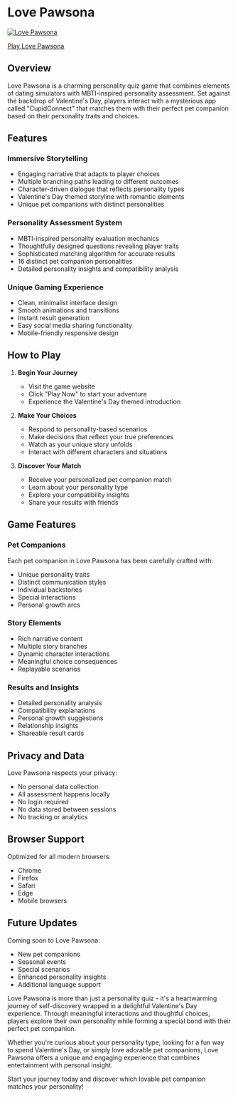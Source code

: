 # Love Pawsona

[![Love Pawsona](https://lovepawsona.online/front1.gif)](https://lovepawsona.online)

[Play Love Pawsona](https://lovepawsona.online/)

## Overview
Love Pawsona is a charming personality quiz game that combines elements of dating simulators with MBTI-inspired personality assessment. Set against the backdrop of Valentine's Day, players interact with a mysterious app called "CupidConnect" that matches them with their perfect pet companion based on their personality traits and choices.

## Features

### Immersive Storytelling
- Engaging narrative that adapts to player choices
- Multiple branching paths leading to different outcomes
- Character-driven dialogue that reflects personality types
- Valentine's Day themed storyline with romantic elements
- Unique pet companions with distinct personalities

### Personality Assessment System
- MBTI-inspired personality evaluation mechanics
- Thoughtfully designed questions revealing player traits
- Sophisticated matching algorithm for accurate results
- 16 distinct pet companion personalities
- Detailed personality insights and compatibility analysis

### Unique Gaming Experience
- Clean, minimalist interface design
- Smooth animations and transitions
- Instant result generation
- Easy social media sharing functionality
- Mobile-friendly responsive design

## How to Play

1. **Begin Your Journey**
   - Visit the game website
   - Click "Play Now" to start your adventure
   - Experience the Valentine's Day themed introduction

2. **Make Your Choices**
   - Respond to personality-based scenarios
   - Make decisions that reflect your true preferences
   - Watch as your unique story unfolds
   - Interact with different characters and situations

3. **Discover Your Match**
   - Receive your personalized pet companion match
   - Learn about your personality type
   - Explore your compatibility insights
   - Share your results with friends

## Game Features

### Pet Companions
Each pet companion in Love Pawsona has been carefully crafted with:
- Unique personality traits
- Distinct communication styles
- Individual backstories
- Special interactions
- Personal growth arcs

### Story Elements
- Rich narrative content
- Multiple story branches
- Dynamic character interactions
- Meaningful choice consequences
- Replayable scenarios

### Results and Insights
- Detailed personality analysis
- Compatibility explanations
- Personal growth suggestions
- Relationship insights
- Shareable result cards

## Privacy and Data

Love Pawsona respects your privacy:
- No personal data collection
- All assessment happens locally
- No login required
- No data stored between sessions
- No tracking or analytics

## Browser Support

Optimized for all modern browsers:
- Chrome
- Firefox
- Safari
- Edge
- Mobile browsers

## Future Updates

Coming soon to Love Pawsona:
- New pet companions
- Seasonal events
- Special scenarios
- Enhanced personality insights
- Additional language support

Love Pawsona is more than just a personality quiz - it's a heartwarming journey of self-discovery wrapped in a delightful Valentine's Day experience. Through meaningful interactions and thoughtful choices, players explore their own personality while forming a special bond with their perfect pet companion.

Whether you're curious about your personality type, looking for a fun way to spend Valentine's Day, or simply love adorable pet companions, Love Pawsona offers a unique and engaging experience that combines entertainment with personal insight.

Start your journey today and discover which lovable pet companion matches your personality!
